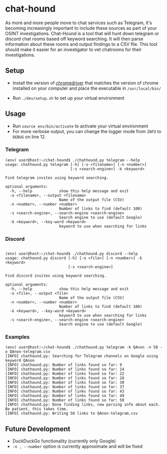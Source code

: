 # chat-hound
As more and more people move to chat services such as Telegram, it's becoming increasingly important to include these sources as part of your OSINT investigations. Chat-Hound is a tool that will hunt down telegram or discord chat rooms based off keyword searching. It will then parse information about these rooms and output findings to a CSV file. This tool should make it easier for an investigator to vet chatrooms for their investigations. 

## Setup
- Install the version of [chromedriver](https://chromedriver.chromium.org/downloads) that matches the version of chrome installed on your computer and place the executable in `/usr/local/bin/`

- Run `./dev/setup.sh` to set up your virtual environment

## Usage

- Run `source env/bin/activate` to activate your virtual environment
- For more verbose output, you can change the logger mode from `INFO` to `DEBUG` on line 12.

### Telegram
```
(env) user@host:~/chat-hound$ ./chathound.py telegram --help
usage: chathound.py telegram [-h] [-o <filename>] [-n <number>]
                             [-s <search-engine>] -k <keyword>

Find telegram invites using keyword searching.

optional arguments:
  -h, --help            show this help message and exit
  -o <filename>, --output <filename>
                        Name of the output file (CSV)
  -n <number>, --number <number>
                        Number of links to find (default 100)
  -s <search-engine>, --search-engine <search-engine>
                        Search engine to use (default Google)
  -k <keyword>, --key-word <keyword>
                        keyword to use when searching for links

```

### Discord

```

(env) user@host:~/chat-hound$ ./chathound.py discord --help
usage: chathound.py discord [-h] [-o <file>] [-n <number>] -k <keyword>
                            [-s <search-engine>]

Find discord invites using keyword searching.

optional arguments:
  -h, --help            show this help message and exit
  -o <file>, --output <file>
                        Name of the output file (CSV)
  -n <number>, --number <number>
                        Number of links to find (default 100)
  -k <keyword>, --key-word <keyword>
                        keyword to use when searching for links
  -s <search-engine>, --search-engine <search-engine>
                        Search engine to use (default Google)

```

### Examples

```
(env) user@host:~/chat-hound$ ./chathound.py telegram -k QAnon -n 50 -o QAnon-telegram.csv
[INFO] chathound.py: Searching for Telegram channels on Google using keyword QAnon
[INFO] chathound.py: Number of links found so far: 9
[INFO] chathound.py: Number of links found so far: 14
[INFO] chathound.py: Number of links found so far: 22
[INFO] chathound.py: Number of links found so far: 28
[INFO] chathound.py: Number of links found so far: 30
[INFO] chathound.py: Number of links found so far: 37
[INFO] chathound.py: Number of links found so far: 43
[INFO] chathound.py: Number of links found so far: 49
[INFO] chathound.py: Number of links found so far: 50
[INFO] chathound.py: Done finding links, now parsing info about each. Be patient, this takes time.
[INFO] chathound.py: Writing 50 links to QAnon-telegram.csv

```

## Future Development
- DuckDuckGo functionality (currently only Google)
- `-n , --number` option is currently approximate and will be fixed